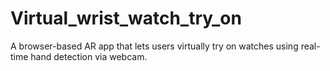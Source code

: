 # Virtual_wrist_watch_try_on
A browser-based AR app that lets users virtually try on watches using real-time hand detection via webcam.
